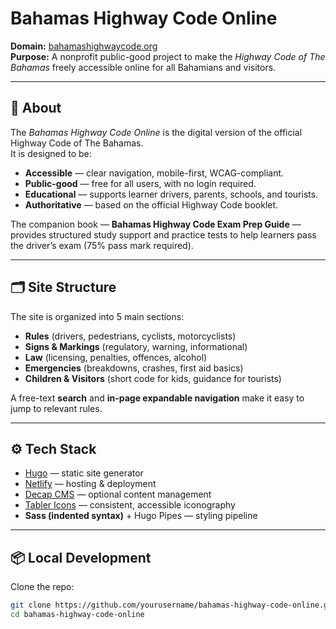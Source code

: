 # Bahamas Highway Code Online

**Domain:** [bahamashighwaycode.org](https://bahamashighwaycode.org)  
**Purpose:** A nonprofit public-good project to make the *Highway Code of The Bahamas* freely accessible online for all Bahamians and visitors.

---

## 📖 About

The *Bahamas Highway Code Online* is the digital version of the official Highway Code of The Bahamas.  
It is designed to be:

- **Accessible** — clear navigation, mobile-first, WCAG-compliant.  
- **Public-good** — free for all users, with no login required.  
- **Educational** — supports learner drivers, parents, schools, and tourists.  
- **Authoritative** — based on the official Highway Code booklet.  

The companion book — **Bahamas Highway Code Exam Prep Guide** — provides structured study support and practice tests to help learners pass the driver’s exam (75% pass mark required).

---

## 🗂️ Site Structure

The site is organized into 5 main sections:

- **Rules** (drivers, pedestrians, cyclists, motorcyclists)  
- **Signs & Markings** (regulatory, warning, informational)  
- **Law** (licensing, penalties, offences, alcohol)  
- **Emergencies** (breakdowns, crashes, first aid basics)  
- **Children & Visitors** (short code for kids, guidance for tourists)  

A free-text **search** and **in-page expandable navigation** make it easy to jump to relevant rules.

---

## ⚙️ Tech Stack

- [Hugo](https://gohugo.io/) — static site generator  
- [Netlify](https://www.netlify.com/) — hosting & deployment  
- [Decap CMS](https://decapcms.org/) — optional content management  
- [Tabler Icons](https://tabler-icons.io/) — consistent, accessible iconography  
- **Sass (indented syntax)** + Hugo Pipes — styling pipeline  

---

## 📦 Local Development

Clone the repo:

```bash
git clone https://github.com/yourusername/bahamas-highway-code-online.git
cd bahamas-highway-code-online
